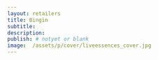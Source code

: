 ```yaml
---
layout: retailers
title: Bingin
subtitle:
description:
publish: # notyet or blank
image:  /assets/p/cover/liveessences_cover.jpg
---
```


